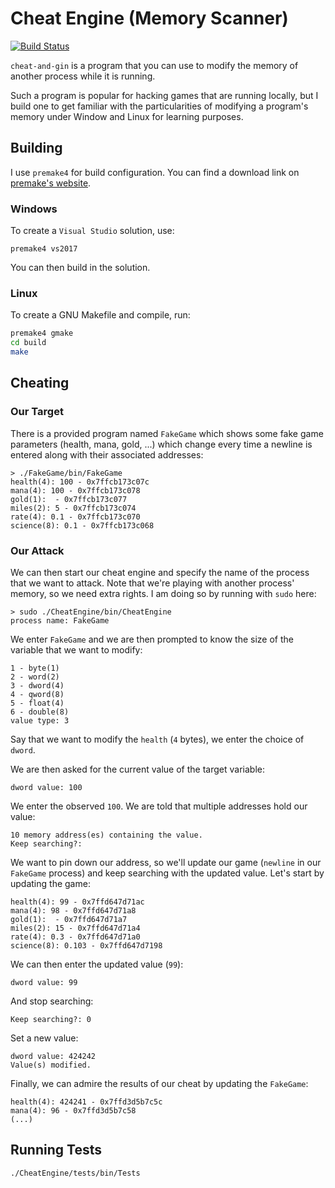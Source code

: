 # Cheat Engine (Memory Scanner)

[![Build Status](https://travis-ci.org/JesseEmond/cheat-and-gin.svg?branch=master)](https://travis-ci.org/JesseEmond/cheat-and-gin)

`cheat-and-gin` is a program that you can use to modify the memory of another process while it is running.

Such a program is popular for hacking games that are running locally, but I build one to get familiar
with the particularities of modifying a program's memory under Window and Linux for learning purposes.

## Building
I use `premake4` for build configuration. You can find a download link on [premake's website](https://premake.github.io).

### Windows
To create a `Visual Studio` solution, use:
```
premake4 vs2017
```
You can then build in the solution.

### Linux
To create a GNU Makefile and compile, run:
```sh
premake4 gmake
cd build
make
```

## Cheating
### Our Target
There is a provided program named `FakeGame` which shows some fake game parameters (health, mana, gold, ...)
which change every time a newline is entered along with their associated addresses:
```
> ./FakeGame/bin/FakeGame
health(4): 100 - 0x7ffcb173c07c
mana(4): 100 - 0x7ffcb173c078
gold(1):  - 0x7ffcb173c077
miles(2): 5 - 0x7ffcb173c074
rate(4): 0.1 - 0x7ffcb173c070
science(8): 0.1 - 0x7ffcb173c068
```

### Our Attack
We can then start our cheat engine and specify the name of the process that we want to attack.
Note that we're playing with another process' memory, so we need extra rights. I am doing so by
running with `sudo` here:
```
> sudo ./CheatEngine/bin/CheatEngine
process name: FakeGame
```

We enter `FakeGame` and we are then prompted to know the size of the variable that we want to modify:
```
1 - byte(1)
2 - word(2)
3 - dword(4)
4 - qword(8)
5 - float(4)
6 - double(8)
value type: 3
```

Say that we want to modify the `health` (`4` bytes), we enter the choice of `dword`.

We are then asked for the current value of the target variable:
```
dword value: 100
```

We enter the observed `100`. We are told that multiple addresses hold our value:
```
10 memory address(es) containing the value.
Keep searching?: 
``` 
We want to pin down our address, so we'll update our game (`newline` in our `FakeGame` process)
and keep searching with the updated value. Let's start by updating the game:
```
health(4): 99 - 0x7ffd647d71ac
mana(4): 98 - 0x7ffd647d71a8
gold(1):  - 0x7ffd647d71a7
miles(2): 15 - 0x7ffd647d71a4
rate(4): 0.3 - 0x7ffd647d71a0
science(8): 0.103 - 0x7ffd647d7198
```

We can then enter the updated value (`99`):
```
dword value: 99
```

And stop searching:
```
Keep searching?: 0
```

Set a new value:
```
dword value: 424242
Value(s) modified.
```

Finally, we can admire the results of our cheat by updating the `FakeGame`:
```
health(4): 424241 - 0x7ffd3d5b7c5c
mana(4): 96 - 0x7ffd3d5b7c58
(...)
```

## Running Tests
```sh
./CheatEngine/tests/bin/Tests
```
